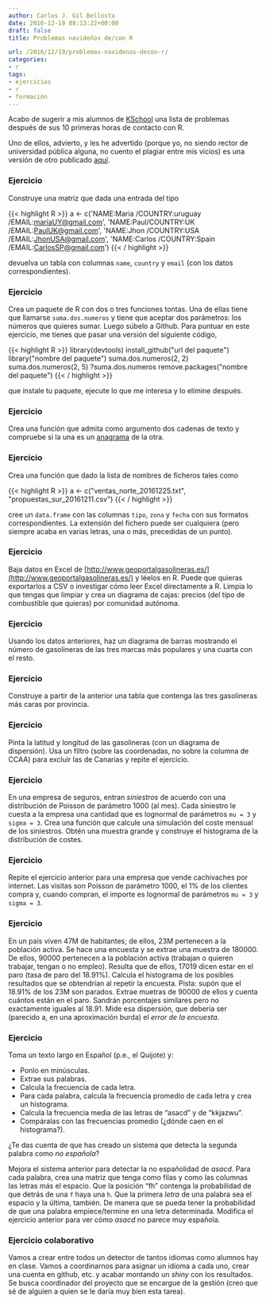```yaml
---
author: Carlos J. Gil Bellosta
date: 2016-12-19 08:13:22+00:00
draft: false
title: Problemas navideños de/con R

url: /2016/12/19/problemas-navidenos-decon-r/
categories:
- r
tags:
- ejercicios
- r
- formación
---
```


Acabo de sugerir a mis alumnos de [KSchool](http://kschool.com/) una lista de problemas después de sus 10 primeras horas de contacto con R.

Uno de ellos, advierto, y les he advertido (porque yo, no siendo rector de universidad pública alguna, no cuento el plagiar entre mis vicios) es una versión de otro publicado [aquí](http://r-exercises.com/).

### Ejercicio

Construye una matriz que dada una entrada del tipo

{{< highlight R >}}
a <- c('NAME:Maria /COUNTRY:uruguay /EMAIL:mariaUY@gmail.com',
'NAME:Paul/COUNTRY:UK /EMAIL:PaulUK@gmail.com',
'NAME:Jhon /COUNTRY:USA /EMAIL:JhonUSA@gmail.com',
'NAME:Carlos /COUNTRY:Spain /EMAIL:CarlosSP@gmail.com')
{{< / highlight >}}

devuelva un tabla con columnas `name`, `country` y `email` (con los datos correspondientes).

### Ejercicio

Crea un paquete de R con dos o tres funciones tontas. Una de ellas tiene que llamarse `suma.dos.numeros` y tiene que aceptar dos parámetros: los números que quieres sumar. Luego súbelo a Github.
Para puntuar en este ejercicio, me tienes que pasar una versión del siguiente código,

{{< highlight R >}}
library(devtools)
install_github("url del paquete")
library("nombre del paquete")
suma.dos.numeros(2, 2)
suma.dos.numeros(2, 5)
?suma.dos.numeros
remove.packages("nombre del paquete")</code>
{{< / highlight >}}

que instale tu paquete, ejecute lo que me interesa y lo elimine después.

### Ejercicio

Crea una función que admita como argumento dos cadenas de texto y compruebe si la una es un [anagrama](https://es.wikipedia.org/wiki/Anagrama) de la otra.

### Ejercicio

Crea una función que dado la lista de nombres de ficheros tales como

{{< highlight R >}}
a <- c("ventas_norte_20161225.txt", "propuestas_sur_20161211.csv")
{{< / highlight >}}

cree un `data.frame` con las columnas `tipo`, `zona` y `fecha` con sus formatos correspondientes. La extensión del fichero puede ser cualquiera (pero siempre acaba en varias letras, una o más, precedidas de un punto).

### Ejercicio

Baja datos en Excel de [http://www.geoportalgasolineras.es/](http://www.geoportalgasolineras.es/) y léelos en R. Puede que quieras exportarlos a CSV o investigar cómo leer Excel directamente a R. Limpia lo que tengas que limpiar y crea un diagrama de cajas: precios (del tipo de combustible que quieras) por comunidad autónoma.

### Ejercicio

Usando los datos anteriores, haz un diagrama de barras mostrando el número de gasolineras de las tres marcas más populares y una cuarta con el resto.

### Ejercicio

Construye a partir de la anterior una tabla que contenga las tres gasolineras más caras por provincia.

### Ejercicio

Pinta la latitud y longitud de las gasolineras (con un diagrama de dispersión). Usa un filtro (sobre las coordenadas, no sobre la columna de CCAA) para excluir las de Canarias y repite el ejercicio.

### Ejercicio

En una empresa de seguros, entran _siniestros_ de acuerdo con una distribución de Poisson de parámetro 1000 (al mes). Cada siniestro le cuesta a la empresa una cantidad que es lognormal de parámetros `mu = 3` y `sigma = 3`. Crea una función que calcule una simulación del coste mensual de los siniestros. Obtén una muestra grande y construye el histograma de la distribución de costes.

### Ejercicio

Repite el ejercicio anterior para una empresa que vende cachivaches por internet. Las visitas son Poisson de parámetro 1000, el 1% de los clientes compra y, cuando compran, el importe es lognormal de parámetros `mu = 3` y `sigma = 3`.

### Ejercicio

En un país viven 47M de habitantes; de ellos, 23M pertenecen a la población activa. Se hace una encuesta y se extrae una muestra de 180000. De ellos, 90000 pertenecen a la población activa (trabajan o quieren trabajar, tengan o no empleo). Resulta que de ellos, 17019 dicen estar en el paro (tasa de paro del 18.91%). Calcula el histograma de los posibles resultados que se obtendrían al repetir la encuesta.
Pista: supón que el 18.91% de los 23M son parados. Extrae muetras de 90000 de ellos y cuenta cuántos están en el paro. Sandrán porcentajes similares pero no exactamente iguales al 18.91. Mide esa dispersión, que debería ser (parecido a, en una aproximación burda) el _error de la encuesta_.

### Ejercicio

Toma un texto largo en Español (p.e., el Quijote) y:

* Ponlo en minúsculas.
* Extrae sus palabras.
* Calcula la frecuencia de cada letra.
* Para cada palabra, calcula la frecuencia promedio de cada letra y crea un histograma.
* Calcula la frecuencia media de las letras de “asacd” y de “kkjazwu”.
* Compáralas con las frecuencias promedio (¿dónde caen en el histograma?).

¿Te das cuenta de que has creado un sistema que detecta la segunda palabra como _no española_?

Mejora el sistema anterior para detectar la no españolidad de _asacd_. Para cada palabra, crea una matriz que tenga como filas y como las columnas las letras más el espacio. Que la posición “fh” contenga la probabilidad de que detrás de una `f` haya una `h`. Que la primera _letra_ de una palabra sea el espacio y la última, también. De manera que se pueda tener la probabilidad de que una palabra empiece/termine en una letra determinada.
Modifica el ejercicio anterior para ver cómo _asacd_ no parece muy española.

### Ejercicio colaborativo

Vamos a crear entre todos un detector de tantos idiomas como alumnos hay en clase. Vamos a coordinarnos para asignar un idioma a cada uno, crear una cuenta en github, etc. y acabar montando un _shiny_ con los resultados. Se busca coordinador del proyecto que se encargue de la gestión (creo que sé de alguien a quien se le daría muy bien esta tarea).